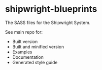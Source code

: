 # shipwright-blueprints
The SASS files for the Shipwright System.

See main repo for:
- Built version
- Built and minified version
- Examples
- Documentation
- Generated style guide

